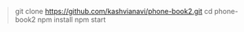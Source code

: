 
> git clone https://github.com/kashvianavi/phone-book2.git
> cd phone-book2
> npm install
> npm start
